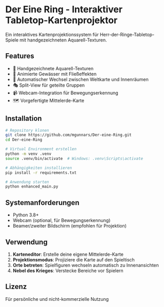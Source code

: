 # Der Eine Ring - Interaktiver Tabletop-Kartenprojektor

Ein interaktives Kartenprojektionssystem für Herr-der-Ringe-Tabletop-Spiele mit handgezeichneten Aquarell-Texturen.

## Features

- 🎨 Handgezeichnete Aquarell-Texturen
- 🌊 Animierte Gewässer mit Fließeffekten
- 🏰 Automatischer Wechsel zwischen Weltkarte und Innenräumen
- 🎭 Split-View für geteilte Gruppen
- 📹 Webcam-Integration für Bewegungserkennung
- 🗺️ Vorgefertigte Mittelerde-Karte

## Installation

```bash
# Repository klonen
git clone https://github.com/mgunnars/Der-eine-Ring.git
cd Der-eine-Ring

# Virtual Environment erstellen
python -m venv .venv
source .venv/bin/activate  # Windows: .venv\Scripts\activate

# Abhängigkeiten installieren
pip install -r requirements.txt

# Anwendung starten
python enhanced_main.py
```

## Systemanforderungen

- Python 3.8+
- Webcam (optional, für Bewegungserkennung)
- Beamer/zweiter Bildschirm (empfohlen für Projektion)

## Verwendung

1. **Karteneditor**: Erstelle deine eigene Mittelerde-Karte
2. **Projektionsmodus**: Projiziere die Karte auf den Spieltisch
3. **Orte betreten**: Spielfiguren wechseln automatisch zu Innenansichten
4. **Nebel des Krieges**: Verstecke Bereiche vor Spielern

## Lizenz

Für persönliche und nicht-kommerzielle Nutzung
